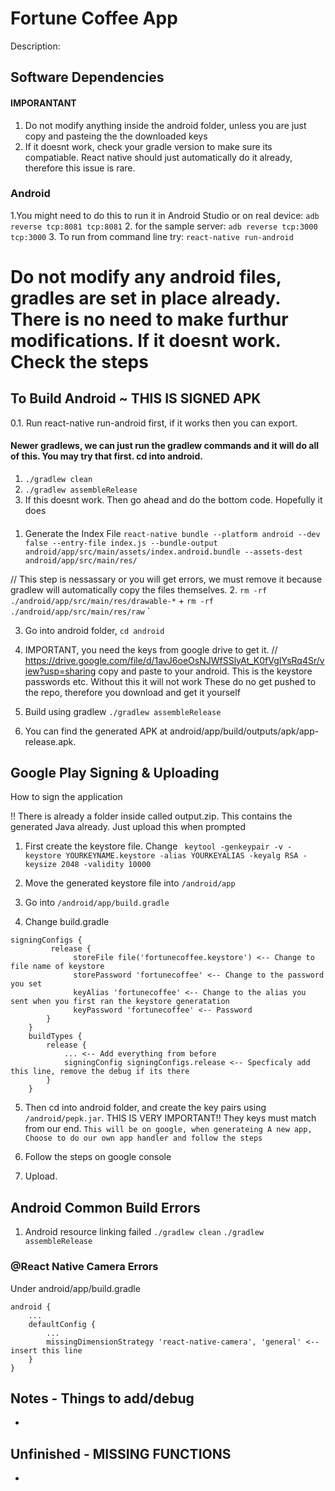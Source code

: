 # Fortune Coffee App

Description: 

## Software Dependencies

#### IMPORANTANT
1. Do not modify anything inside the android folder, unless you are just copy and pasteing the the downloaded keys
2. If it doesnt work, check your gradle version to make sure its compatiable. React native should just automatically do it already, therefore this issue is rare.

### Android

1.You might need to do this to run it in Android Studio or on real device: ``adb reverse tcp:8081 tcp:8081``
2. for the sample server: ``adb reverse tcp:3000 tcp:3000``
3. To run from command line try: ``react-native run-android``


# Do not modify any android files, gradles are set in place already. There is no need to make furthur modifications. If it doesnt work. Check the steps
## To Build Android ~ THIS IS SIGNED APK

0.1. Run react-native run-android first, if it works then you  can export. 

#### Newer gradlews, we can just run the gradlew commands and it will do all of this. You may try that first. cd into android.
   1. `./gradlew clean`
   2. `./gradlew assembleRelease`
   3. If this doesnt work. Then go ahead and do the bottom code. Hopefully it does
####

1. Generate the Index File ``react-native bundle --platform android --dev false --entry-file index.js --bundle-output android/app/src/main/assets/index.android.bundle --assets-dest android/app/src/main/res/ ``

// This step is nessassary or you will get errors, we must remove it because gradlew will automatically copy the files themselves.
2. `rm -rf ./android/app/src/main/res/drawable-*` + `rm -rf ./android/app/src/main/res/raw` `

3. Go into android folder, ``cd android``


4. IMPORTANT, you need the keys from google drive to get it.
    // https://drive.google.com/file/d/1avJ6oeOsNJWfSSlyAt_K0fVgIYsRq4Sr/view?usp=sharing
    copy and paste to your android. This is the keystore passwords etc. Without this it will not work
    These do no get pushed to the repo, therefore you download and get it yourself

5. Build using gradlew ``./gradlew assembleRelease``

6. You can find the generated APK at android/app/build/outputs/apk/app-release.apk.


## Google Play Signing & Uploading

How to sign the application

!! There is already a folder inside called output.zip. 
This contains the generated Java already.
Just upload this when prompted

1. First create the keystore file. Change 
   `` keytool -genkeypair -v -keystore YOURKEYNAME.keystore -alias YOURKEYALIAS -keyalg RSA -keysize 2048 -validity 10000``
2. Move the generated keystore file into ``/android/app``
   
3. Go into ``/android/app/build.gradle``
   
4.  Change build.gradle 
``` 
signingConfigs {
         release {
              storeFile file('fortunecoffee.keystore') <-- Change to file name of keystore
              storePassword 'fortunecoffee' <-- Change to the password you set
              keyAlias 'fortunecoffee' <-- Change to the alias you sent when you first ran the keystore generatation
              keyPassword 'fortunecoffee' <-- Password
        }
    }
    buildTypes {
        release {
            ... <-- Add everything from before
            signingConfig signingConfigs.release <-- Specficaly add this line, remove the debug if its there
        }
    }
```

5. Then cd into android folder, and create the key pairs using ``/android/pepk.jar``. THIS IS VERY IMPORTANT!!
   They keys must match from our end.
    ``This will be on google, when generateing A new app, Choose to do our own app handler and follow the steps``
   
6. Follow the steps on google console
7. Upload.


## Android Common Build Errors

1. Android resource linking failed
    `./gradlew clean`
    `./gradlew assembleRelease`


### @React Native Camera Errors

Under android/app/build.gradle
```
android {
    ...
    defaultConfig {
        ...
        missingDimensionStrategy 'react-native-camera', 'general' <-- insert this line
    }
}
```

## Notes - Things to add/debug
- 
    
## Unfinished - MISSING FUNCTIONS
- 
